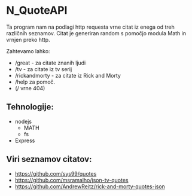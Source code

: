 # N_QuoteAPI

Ta program nam na podlagi http requesta vrne citat iz enega od treh različnih seznamov. Citat je generiran random s pomočjo modula Math in vrnjen preko http. 

Zahtevamo lahko:
 * /great - za citate znanih ljudi
 * /tv - za citate iz tv serij
 * /rickandmorty - za citate iz Rick and Morty
 * /help za pomoč.
 * (/ vrne 404)
 
 ## Tehnologije:
  * nodejs
    * MATH
    * fs
  * Express

## Viri seznamov citatov:

* https://github.com/sys99/quotes
* https://github.com/msramalho/json-tv-quotes
* https://github.com/AndrewReitz/rick-and-morty-quotes-json
